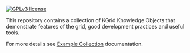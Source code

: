 [![GPLv3 license](https://img.shields.io/badge/License-GPLv3-blue.svg)](http://perso.crans.org/besson/LICENSE.html)

This repository contains a collection of KGrid Knowledge Objects that demonstrate features
of the grid, good development practices and useful tools.

For more details see [Example Collection](https://kgrid-objects.github.io/example-collection/) documentation.

